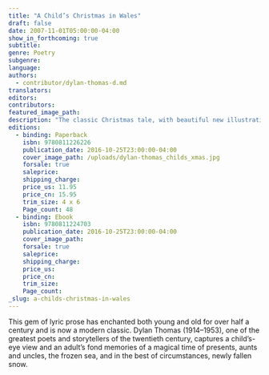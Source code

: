 ```yaml
---
title: "A Child’s Christmas in Wales"
draft: false
date: 2007-11-01T05:00:00-04:00
show_in_forthcoming: true
subtitle:
genre: Poetry
subgenre:
language:
authors:
  - contributor/dylan-thomas-d.md
translators:
editors:
contributors:
featured_image_path:
description: "The classic Christmas tale, with beautiful new illustrations "
editions:
  - binding: Paperback
    isbn: 9780811226226
    publication_date: 2016-10-25T23:00:00-04:00
    cover_image_path: /uploads/dylan-thomas_childs_xmas.jpg
    forsale: true
    saleprice:
    shipping_charge:
    price_us: 11.95
    price_cn: 15.95
    trim_size: 4 x 6
    Page_count: 48
  - binding: Ebook
    isbn: 9780811224703
    publication_date: 2016-10-25T23:00:00-04:00
    cover_image_path:
    forsale: true
    saleprice:
    shipping_charge:
    price_us:
    price_cn:
    trim_size:
    Page_count:
_slug: a-childs-christmas-in-wales
---
```


This gem of lyric prose has enchanted both young and old for over half a century and is now a modern classic. Dylan Thomas (1914–1953), one of the greatest poets and storytellers of the twentieth century, captures a child’s-eye view and an adult’s fond memories of a magical time of presents, aunts and uncles, the frozen sea, and in the best of circumstances, newly fallen snow.

